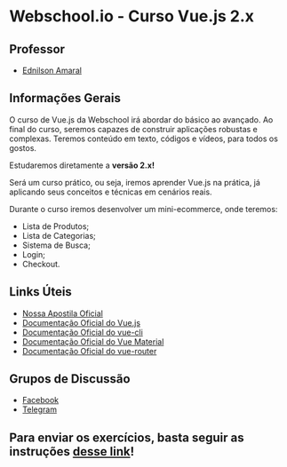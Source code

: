 # Webschool.io - Curso Vue.js 2.x

## Professor

- [Ednilson Amaral](https://github.com/ednilsonamaral)


## Informações Gerais

O curso de Vue.js da Webschool irá abordar do básico ao avançado. Ao final do curso, seremos capazes de construir aplicações robustas e complexas. Teremos conteúdo em texto, códigos e vídeos, para todos os gostos.

Estudaremos diretamente a **versão 2.x!**

Será um curso prático, ou seja, iremos aprender Vue.js na prática, já aplicando seus conceitos e técnicas em cenários reais.

Durante o curso iremos desenvolver um mini-ecommerce, onde teremos:

- Lista de Produtos;
- Lista de Categorias;
- Sistema de Busca;
- Login;
- Checkout.


## Links Úteis

- [Nossa Apostila Oficial](https://github.com/Webschool-io/vuejs-2-na-pratica/tree/master/Apostila)  
- [Documentação Oficial do Vue.js](https://vuejs.org/v2/guide/)  
- [Documentação Oficial do vue-cli](https://github.com/vuejs/vue-cli)  
- [Documentação Oficial do Vue Material](https://vuematerial.github.io/#/)  
- [Documentação Oficial do vue-router](http://router.vuejs.org/en/)


## Grupos de Discussão

- [Facebook](https://www.facebook.com/groups/webschool.vue/)  
- [Telegram](https://t.me/webschoolvuejs)


## Para enviar os exercícios, basta seguir as instruções [desse link](https://github.com/Webschool-io/vuejs-2-na-pratica/blob/master/Apostila/pt-br/como-enviar-exercicios.md)!

